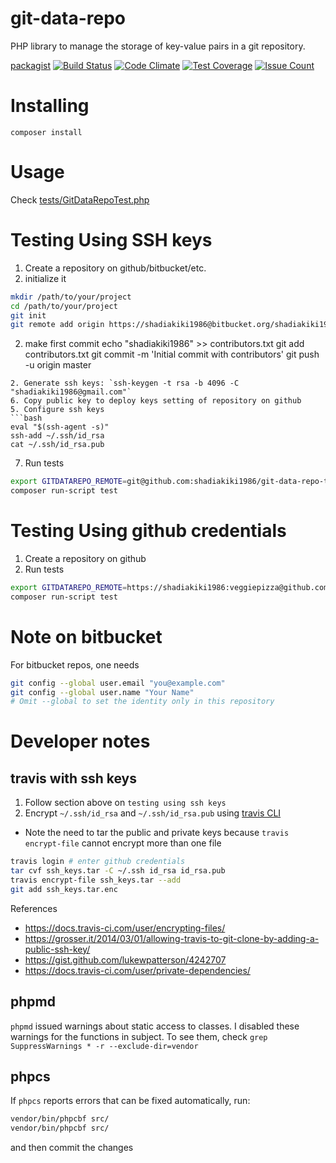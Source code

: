 # git-data-repo
PHP library to manage the storage of key-value pairs in a git repository.

[packagist](https://packagist.org/packages/shadiakiki1986/git-data-repo)
[![Build Status](https://travis-ci.org/shadiakiki1986/git-data-repo.svg?branch=master)](http://travis-ci.org/shadiakiki1986/git-data-repo)
[![Code Climate](https://codeclimate.com/github/shadiakiki1986/git-data-repo/badges/gpa.svg)](https://codeclimate.com/github/shadiakiki1986/git-data-repo)
[![Test Coverage](https://codeclimate.com/github/shadiakiki1986/git-data-repo/badges/coverage.svg)](https://codeclimate.com/github/shadiakiki1986/git-data-repo/coverage)
[![Issue Count](https://codeclimate.com/github/shadiakiki1986/git-data-repo/badges/issue_count.svg)](https://codeclimate.com/github/shadiakiki1986/git-data-repo)

# Installing
`composer install`

# Usage
Check [tests/GitDataRepoTest.php](tests/GitDataRepoTest.php)

# Testing Using SSH keys
1. Create a repository on github/bitbucket/etc.
2. initialize it
```bash
mkdir /path/to/your/project
cd /path/to/your/project
git init
git remote add origin https://shadiakiki1986@bitbucket.org/shadiakiki1986/ffa-bdlreports-maps.git
```
2. make first commit
echo "shadiakiki1986" >> contributors.txt
git add contributors.txt
git commit -m 'Initial commit with contributors'
git push -u origin master
```
2. Generate ssh keys: `ssh-keygen -t rsa -b 4096 -C "shadiakiki1986@gmail.com"`
6. Copy public key to deploy keys setting of repository on github
5. Configure ssh keys
```bash
eval "$(ssh-agent -s)"
ssh-add ~/.ssh/id_rsa
cat ~/.ssh/id_rsa.pub
```
7. Run tests
```bash
export GITDATAREPO_REMOTE=git@github.com:shadiakiki1986/git-data-repo-testDataRepo
composer run-script test
```

# Testing Using github credentials
1. Create a repository on github
2. Run tests
```bash
export GITDATAREPO_REMOTE=https://shadiakiki1986:veggiepizza@github.com/shadiakiki1986/git-data-repo-testDataRepo
composer run-script test
```

# Note on bitbucket
For bitbucket repos, one needs
```bash
git config --global user.email "you@example.com"
git config --global user.name "Your Name"
# Omit --global to set the identity only in this repository
```

# Developer notes

## travis with ssh keys
1. Follow section above on `testing using ssh keys`
3. Encrypt `~/.ssh/id_rsa` and `~/.ssh/id_rsa.pub` using [travis CLI](https://docs.travis-ci.com/user/encrypting-files/#Encrypting-multiple-files)
 * Note the need to tar the public and private keys because `travis encrypt-file` cannot encrypt more than one file
```bash
travis login # enter github credentials
tar cvf ssh_keys.tar -C ~/.ssh id_rsa id_rsa.pub
travis encrypt-file ssh_keys.tar --add
git add ssh_keys.tar.enc
```
References
* https://docs.travis-ci.com/user/encrypting-files/
* https://grosser.it/2014/03/01/allowing-travis-to-git-clone-by-adding-a-public-ssh-key/
* https://gist.github.com/lukewpatterson/4242707
* https://docs.travis-ci.com/user/private-dependencies/

## phpmd
`phpmd` issued warnings about static access to classes.
I disabled these warnings for the functions in subject.
To see them, check `grep SuppressWarnings * -r --exclude-dir=vendor`

## phpcs
If `phpcs` reports errors that can be fixed automatically, run:
```bash
vendor/bin/phpcbf src/
vendor/bin/phpcbf src/
```
and then commit the changes
